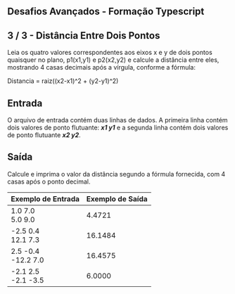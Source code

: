 Desafios Avançados - Formação Typescript
----------------------------------------
3 / 3 - Distância Entre Dois Pontos
-----------------------------------

Leia os quatro valores correspondentes aos eixos x e y de dois pontos quaisquer no plano, p1(x1,y1) e p2(x2,y2) e
calcule a distância entre eles, mostrando 4 casas decimais após a vírgula, conforme a fórmula:

Distancia = raiz((x2-x1)^2 + (y2-y1)^2)

Entrada
-------

O arquivo de entrada contém duas linhas de dados. A primeira linha contém dois valores de ponto flutuante: _**x1 y1**_ e
a segunda linha contém dois valores de ponto flutuante _**x2 y2**_.

Saída
-----

Calcule e imprima o valor da distância segundo a fórmula fornecida, com 4 casas após o ponto decimal.

| Exemplo de Entrada      | Exemplo de Saída |
|:------------------------|:-----------------|
| 1.0 7.0<br>5.0 9.0      | 4.4721           |
| \-2.5 0.4<br>12.1 7.3   | 16.1484          |
| 2.5 -0.4<br>\-12.2 7.0  | 16.4575          |
| \-2.1 2.5<br>\-2.1 -3.5 | 6.0000           |
